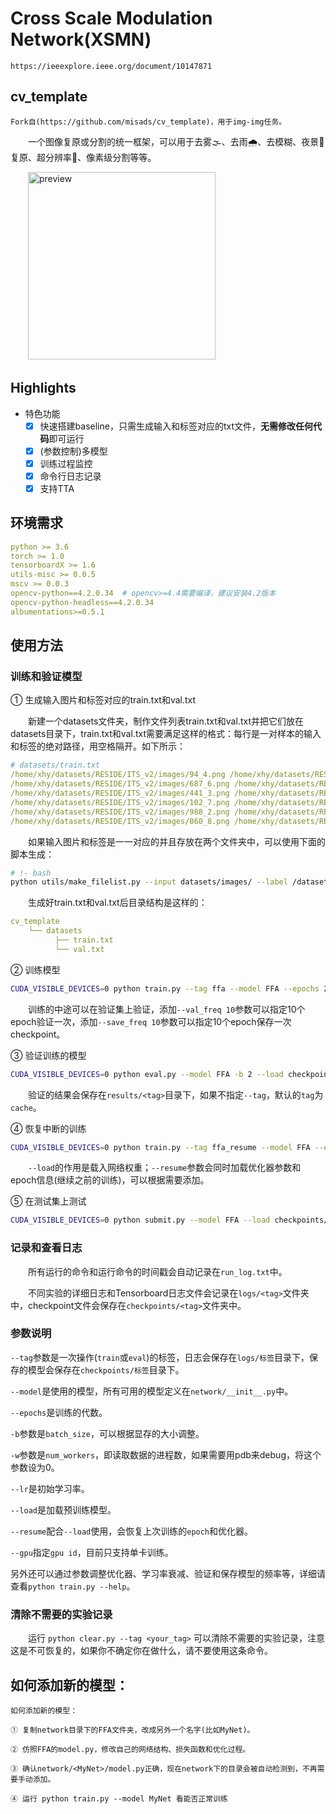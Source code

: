 # Cross Scale Modulation Network(XSMN)
    https://ieeexplore.ieee.org/document/10147871
## cv_template
    Fork自(https://github.com/misads/cv_template)，用于img-img任务。
　　一个图像复原或分割的统一框架，可以用于去雾🌫、去雨🌧、去模糊、夜景🌃复原、超分辨率👾、像素级分割等等。

  
　　<img alt='preview' src='http://www.xyu.ink/wp-content/uploads/2020/11/dehaze5.png' height=300/>

## Highlights

- 特色功能
  - [x] 快速搭建baseline，只需生成输入和标签对应的txt文件，**无需修改任何代码**即可运行
  - [x] (参数控制)多模型
  - [x] 训练过程监控
  - [x] 命令行日志记录
  - [x] 支持TTA

<!-- 
## To do List

- 模型
  - [ ] FFA-Net
  - [ ] Multi-Scale Boosted Dehazing Network with Dense Feature Fusion 
  - [ ] Cascaded Refinement
  - [ ] PANet
- 平台支持
  - [ ] 多GPU支持
  - [ ] 测试时支持多`batch_size`
  
- TTA
  - [ ] 放大、色相、饱和度、亮度
  - [ ] `flip`
  - [ ] 多尺度测试
  - [ ] ttach库
- 其他Tricks
  - [ ] 使用fp_16训练，提高训练速度
  - [ ] One_Cycle 学习率 -->

## 环境需求

```yaml
python >= 3.6
torch >= 1.0
tensorboardX >= 1.6
utils-misc >= 0.0.5
mscv >= 0.0.3
opencv-python==4.2.0.34  # opencv>=4.4需要编译，建议安装4.2版本
opencv-python-headless==4.2.0.34
albumentations>=0.5.1 
```

## 使用方法

### 训练和验证模型

① 生成输入图片和标签对应的train.txt和val.txt

　　新建一个datasets文件夹，制作文件列表train.txt和val.txt并把它们放在datasets目录下，train.txt和val.txt需要满足这样的格式：每行是一对样本的输入和标签的绝对路径，用空格隔开。如下所示：
  
```yml
# datasets/train.txt
/home/xhy/datasets/RESIDE/ITS_v2/images/94_4.png /home/xhy/datasets/RESIDE/ITS_v2/labels/94.png
/home/xhy/datasets/RESIDE/ITS_v2/images/687_6.png /home/xhy/datasets/RESIDE/ITS_v2/labels/687.png
/home/xhy/datasets/RESIDE/ITS_v2/images/441_3.png /home/xhy/datasets/RESIDE/ITS_v2/labels/441.png
/home/xhy/datasets/RESIDE/ITS_v2/images/102_7.png /home/xhy/datasets/RESIDE/ITS_v2/labels/102.png
/home/xhy/datasets/RESIDE/ITS_v2/images/988_2.png /home/xhy/datasets/RESIDE/ITS_v2/labels/988.png
/home/xhy/datasets/RESIDE/ITS_v2/images/860_8.png /home/xhy/datasets/RESIDE/ITS_v2/labels/860.png
```

　　如果输入图片和标签是一一对应的并且存放在两个文件夹中，可以使用下面的脚本生成：

```bash
# !- bash
python utils/make_filelist.py --input datasets/images/ --label /datasets/labels --val_ratio 0.1 --out datasets
```

　　生成好train.txt和val.txt后目录结构是这样的：
  
```yml
cv_template
    └── datasets
          ├── train.txt      
          └── val.txt    
```

② 训练模型

```bash
CUDA_VISIBLE_DEVICES=0 python train.py --tag ffa --model FFA --epochs 20 -b 2 --lr 0.0001 # --tag用于区分每次实验，可以是任意字符串
```

　　训练的中途可以在验证集上验证，添加`--val_freq 10`参数可以指定10个epoch验证一次，添加`--save_freq 10`参数可以指定10个epoch保存一次checkpoint。

③ 验证训练的模型

```bash
CUDA_VISIBLE_DEVICES=0 python eval.py --model FFA -b 2 --load checkpoints/ffa/20_FFA.pt
```

　　验证的结果会保存在`results/<tag>`目录下，如果不指定`--tag`，默认的`tag`为`cache`。

④ 恢复中断的训练

```bash
CUDA_VISIBLE_DEVICES=0 python train.py --tag ffa_resume --model FFA --epochs 20 -b 2 --lr 0.0001 --load checkpoints/ffa/10_FFA.pt --resume
```

　　`--load`的作用是载入网络权重；`--resume`参数会同时加载优化器参数和epoch信息(继续之前的训练)，可以根据需要添加。

⑤ 在测试集上测试

```bash
CUDA_VISIBLE_DEVICES=0 python submit.py --model FFA --load checkpoints/ffa/20_FFA.pt
```

### 记录和查看日志

　　所有运行的命令和运行命令的时间戳会自动记录在`run_log.txt`中。

　　不同实验的详细日志和Tensorboard日志文件会记录在`logs/<tag>`文件夹中，checkpoint文件会保存在`checkpoints/<tag>`文件夹中。


### 参数说明

`--tag`参数是一次操作(`train`或`eval`)的标签，日志会保存在`logs/标签`目录下，保存的模型会保存在`checkpoints/标签`目录下。  

`--model`是使用的模型，所有可用的模型定义在`network/__init__.py`中。  

`--epochs`是训练的代数。  

`-b`参数是`batch_size`，可以根据显存的大小调整。  

`-w`参数是`num_workers`，即读取数据的进程数，如果需要用pdb来debug，将这个参数设为0。  

`--lr`是初始学习率。

`--load`是加载预训练模型。  

`--resume`配合`--load`使用，会恢复上次训练的`epoch`和优化器。  

`--gpu`指定`gpu id`，目前只支持单卡训练。  

另外还可以通过参数调整优化器、学习率衰减、验证和保存模型的频率等，详细请查看`python train.py --help`。  


### 清除不需要的实验记录

　　运行 `python clear.py --tag <your_tag>` 可以清除不需要的实验记录，注意这是不可恢复的，如果你不确定你在做什么，请不要使用这条命令。


## 如何添加新的模型：

```
如何添加新的模型：

① 复制network目录下的FFA文件夹，改成另外一个名字(比如MyNet)。

② 仿照FFA的model.py，修改自己的网络结构、损失函数和优化过程。

③ 确认network/<MyNet>/model.py正确，现在network下的目录会被自动检测到，不再需要手动添加。

④ 运行 python train.py --model MyNet 看能否正常训练
```
